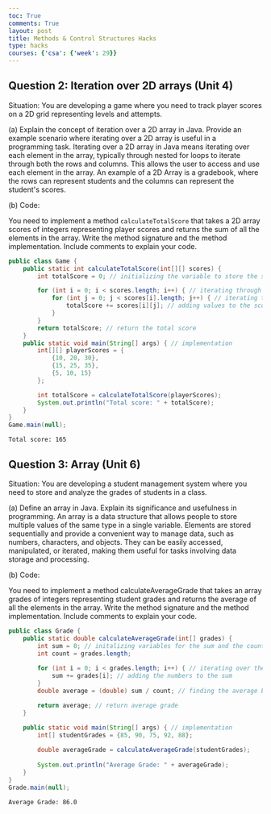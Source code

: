 ```yaml
---
toc: True
comments: True
layout: post
title: Methods & Control Structures Hacks
type: hacks
courses: {'csa': {'week': 29}}
---
```


## Question 2: Iteration over 2D arrays (Unit 4)

Situation: You are developing a game where you need to track player scores on a 2D grid representing levels and attempts.

(a) Explain the concept of iteration over a 2D array in Java. Provide an example scenario where iterating over a 2D array is useful in a programming task.
Iterating over a 2D array in Java means iterating over each element in the array, typically through nested for loops to iterate through both the rows and columns. This allows the user to access and use each element in the array. An example of a 2D Array is a gradebook, where the rows can represent students and the columns can represent the student's scores.

(b) Code:

You need to implement a method `calculateTotalScore` that takes a 2D array scores of integers representing player scores and returns the sum of all the elements in the array. Write the method signature and the method implementation. Include comments to explain your code.


```Java
public class Game {
    public static int calculateTotalScore(int[][] scores) {
        int totalScore = 0; // initializing the variable to store the scores

        for (int i = 0; i < scores.length; i++) { // iterating through rows
            for (int j = 0; j < scores[i].length; j++) { // iterating through columns
                totalScore += scores[i][j]; // adding values to the score variable
            }
        }
        return totalScore; // return the total score
    }
    public static void main(String[] args) { // implementation
        int[][] playerScores = {
            {10, 20, 30},
            {15, 25, 35},
            {5, 10, 15}
        };

        int totalScore = calculateTotalScore(playerScores);
        System.out.println("Total score: " + totalScore);
    }
}
Game.main(null);
```

    Total score: 165


## Question 3: Array (Unit 6)
Situation: You are developing a student management system where you need to store and analyze the grades of students in a class.

(a) Define an array in Java. Explain its significance and usefulness in programming.
An array is a data structure that allows people to store multiple values of the same type in a single variable. Elements are stored sequentially and provide a convenient way to manage data, such as numbers, characters, and objects. They can be easily accessed, manipulated, or iterated, making them useful for tasks involving data storage and processing.

(b) Code:

You need to implement a method calculateAverageGrade that takes an array grades of integers representing student grades and returns the average of all the elements in the array. Write the method signature and the method implementation. Include comments to explain your code.


```Java
public class Grade {
    public static double calculateAverageGrade(int[] grades) {
        int sum = 0; // initalizing variables for the sum and the count
        int count = grades.length;
        
        for (int i = 0; i < grades.length; i++) { // iterating over the array
            sum += grades[i]; // adding the numbers to the sum
        }
        double average = (double) sum / count; // finding the average by diving total/count

        return average; // return average grade
    }

    public static void main(String[] args) { // implementation
        int[] studentGrades = {85, 90, 75, 92, 88};
        
        double averageGrade = calculateAverageGrade(studentGrades);
        
        System.out.println("Average Grade: " + averageGrade);
    }
}
Grade.main(null);
```

    Average Grade: 86.0

